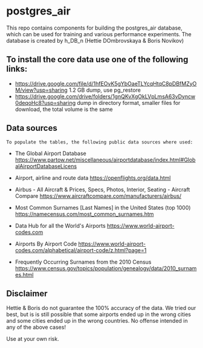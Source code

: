 # postgres\_air
 This repo contains components for building the postgres_air database, 
  which can be used for training and various performance experiments.
  The database is created by h_DB_n  (Hettie DOmbrovskaya & Boris Novikov) 
  
## To install the core data use one of the following links:

*  https://drive.google.com/file/d/1hfEOvK5gYbOaeTLYcqHtqC8pDBfMZyOM/view?usp=sharing
   1.2 GB dump, use pg_restore
*  https://drive.google.com/drive/folders/1gnQKvXgOkLVpLmsA63vDyncw0deqoHc8?usp=sharing
   dump in directory format, smaller files for download, the total volume is the same
 
## Data sources
 
 	To populate the tables, the following public data sources where used:
 	
 	
* The Global Airport Database
   https://www.partow.net/miscellaneous/airportdatabase/index.html#GlobalAirportDatabaseLicens

* Airport, airline and route data
  https://openflights.org/data.html

* Airbus - All Aircraft & Prices, Specs, Photos, Interior, Seating - Aircraft Compare
  https://www.aircraftcompare.com/manufacturers/airbus/

* Most Common Surnames [Last Names] in the United States (top 1000)
  https://namecensus.com/most_common_surnames.htm

* Data Hub for all the World's Airports
  https://www.world-airport-codes.com

* Airports By Airport Code
  https://www.world-airport-codes.com/alphabetical/airport-code/z.html?page=1
  
* Frequently Occurring Surnames from the 2010 Census
  https://www.census.gov/topics/population/genealogy/data/2010_surnames.html    
 
 ## Disclaimer
 
 Hettie & Boris do not guarantee the 100% accuracy of the data.
 We tried our best, but is is still possible that some airports ended up in the wrong cities
 and some cities ended up in the wrong countries.
 No offense intended in any of the above cases!
 
 Use at your own risk.
 
   
